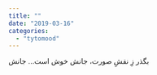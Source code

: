 ```yaml
---
title: ""
date: "2019-03-16"
categories: 
  - "tytomood"
---
```


بگذر زِ نقشِ صورت، جانش خوش است... جانش
